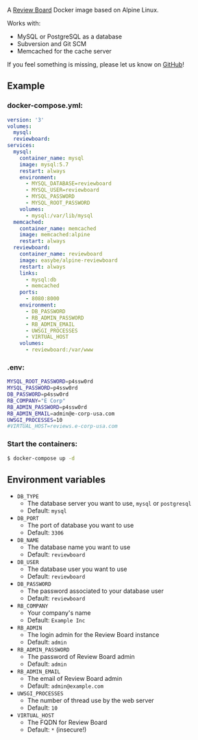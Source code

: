 A [Review Board](https://www.reviewboard.org) Docker image based on Alpine Linux.

Works with:

  * MySQL or PostgreSQL as a database
  * Subversion and Git SCM
  * Memcached for the cache server

If you feel something is missing, please let us know on
[GitHub](https://github.com/easybe/alpine-reviewboard/issues)!

## Example

### docker-compose.yml:
```yml
version: '3'
volumes:
  mysql:
  reviewboard:
services:
  mysql:
    container_name: mysql
    image: mysql:5.7
    restart: always
    environment:
      - MYSQL_DATABASE=reviewboard
      - MYSQL_USER=reviewboard
      - MYSQL_PASSWORD
      - MYSQL_ROOT_PASSWORD
    volumes:
      - mysql:/var/lib/mysql
  memcached:
    container_name: memcached
    image: memcached:alpine
    restart: always
  reviewboard:
    container_name: reviewboard
    image: easybe/alpine-reviewboard
    restart: always
    links:
      - mysql:db
      - memcached
    ports:
      - 8080:8000
    environment:
      - DB_PASSWORD
      - RB_ADMIN_PASSWORD
      - RB_ADMIN_EMAIL
      - UWSGI_PROCESSES
      - VIRTUAL_HOST
    volumes:
      - reviewboard:/var/www
```

### .env:
```sh
MYSQL_ROOT_PASSWORD=p4ssw0rd
MYSQL_PASSWORD=p4ssw0rd
DB_PASSWORD=p4ssw0rd
RB_COMPANY="E Corp"
RB_ADMIN_PASSWORD=p4ssw0rd
RB_ADMIN_EMAIL=admin@e-corp-usa.com
UWSGI_PROCESSES=10
#VIRTUAL_HOST=reviews.e-corp-usa.com
```

### Start the containers:
```sh
$ docker-compose up -d
```

## Environment variables

  * `DB_TYPE`
    * The database server you want to use, `mysql` or `postgresql`
    * Default: `mysql`
  * `DB_PORT`
    * The port of database you want to use
    * Default: `3306`
  * `DB_NAME`
    * The database name you want to use
    * Default: `reviewboard`
  * `DB_USER`
    * The database user you want to use
    * Default: `reviewboard`
  * `DB_PASSWORD`
    * The password associated to your database user
    * Default: `reviewboard`
  * `RB_COMPANY`
    * Your company's name
    * Default: `Example Inc`
  * `RB_ADMIN`
    * The login admin for the Review Board instance
    * Default: `admin`
  * `RB_ADMIN_PASSWORD`
    * The password of Review Board admin
    * Default: `admin`
  * `RB_ADMIN_EMAIL`
    * The email of Review Board admin
    * Default: `admin@example.com`
  * `UWSGI_PROCESSES`
    * The number of thread use by the web server
    * Default: `10`
  * `VIRTUAL_HOST`
    * The FQDN for Review Board
    * Default: `*` (insecure!)
